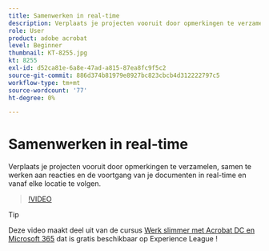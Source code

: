 ```yaml
---
title: Samenwerken in real-time
description: Verplaats je projecten vooruit door opmerkingen te verzamelen, samen te werken aan reacties en de voortgang van je documenten in real-time en vanaf elke locatie te volgen
role: User
product: adobe acrobat
level: Beginner
thumbnail: KT-8255.jpg
kt: 8255
exl-id: d52ca81e-6a8e-47ad-a815-87ea8fc9f5c2
source-git-commit: 886d374b81979e8927bc823cbcb4d312222797c5
workflow-type: tm+mt
source-wordcount: '77'
ht-degree: 0%

---
```


# Samenwerken in real-time

Verplaats je projecten vooruit door opmerkingen te verzamelen, samen te werken aan reacties en de voortgang van je documenten in real-time en vanaf elke locatie te volgen.

>[!VIDEO](https://video.tv.adobe.com/v/337500?hidetitle=true)

>[!TIP]
>
>Deze video maakt deel uit van de cursus [Werk slimmer met Acrobat DC en Microsoft 365](https://experienceleague.adobe.com/?recommended=Acrobat-U-1-2021.microsoft365) dat is gratis beschikbaar op Experience League !
